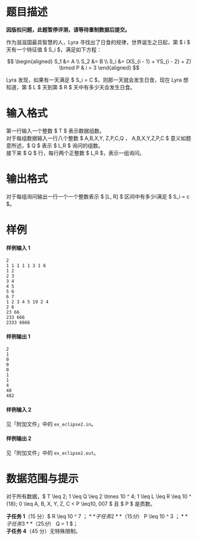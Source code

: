 
# 题目描述

**因版权问题，此题暂停评测，请等待重制数据后提交。**

作为滋滋国最具智慧的人，Lyra 寻找出了日食的规律，世界诞生之日起，第 $ i $ 天有一个特征值 $ S_i $，满足如下方程：

$$
\begin{aligned}
S_1 &= A \\
S_2 &= B \\
S_i &= (XS_{i - 1} + YS_{i - 2} + Z) \bmod P & i > 3
\end{aligned}
$$

Lyra 发现，如果有一天满足 $ S_i = C $，则那一天就会发生日食，现在 Lyra 想知道，第 $ L $ 天到第 $ R $ 天中有多少天会发生日食。

# 输入格式

第一行输入一个整数 $ T $ 表示数据组数。  
对于每组数据输入一行八个整数 $ A,B,X,Y, Z,P,C,Q $，$ A,B,X,Y,Z,P,C $ 意义如题意所述，$ Q $ 表示 $ L,R $ 询问的组数。  
接下来 $ Q $ 行，每行两个正整数 $ L,R $，表示一组询问。

# 输出格式

对于每组询问输出一行一个一个整数表示 $ [L, R] $ 区间中有多少i满足 $ S_i = c  $。

# 样例

#### 样例输入 1
```plain
2
1 1 1 1 1 3 1 6
1 2
2 3
3 4
4 5
5 6
6 7
1 2 3 4 5 19 2 4
2 6
23 66
233 666
2333 6666
```

#### 样例输出 1
```plain
2
1
0
0
0
1
1
4
48
482
```

#### 样例输入 2
见「附加文件」中的 `ex_eclipse2.in`。

#### 样例输出 2
见「附加文件」中的 `ex_eclipse2.out`。

# 数据范围与提示

对于所有数据，$ T \leq 2; 1 \leq Q \leq 2 \times 10 ^ 4; 1 \leq L \leq R \leq 10 ^ {18}; 0 \leq A, B, X, Y, Z, C < P \leq10, 007 $ 且 $ P $ 是质数。

**子任务 1**（15 分）$ R \leq 10 ^ 7 $；  
**子任务 2**（15 分）$ P \leq 10 ^ 3 $；  
**子任务 3**（25 分）$ Q = 1 $；    
**子任务 4**（45 分）无特殊限制。


